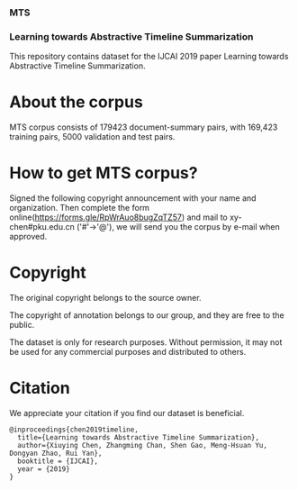 ### MTS
### Learning towards Abstractive Timeline Summarization

This repository contains dataset for the IJCAI 2019 paper Learning towards Abstractive Timeline Summarization. 

# About the corpus
MTS corpus consists of 179423 document-summary pairs, with 169,423 training pairs, 5000 validation and test pairs.


# How to get MTS corpus?
Signed the following copyright announcement with your name and organization. Then complete the form online(https://forms.gle/RpWrAuo8bugZqTZ57) and mail to xy-chen#pku.edu.cn ('#'->'@'), we will send you the corpus by e-mail when approved.

# Copyright
The original copyright belongs to the source owner.

The copyright of annotation belongs to our group, and they are free to the public.

The dataset is only for research purposes. Without permission, it may not be used for any commercial purposes and distributed to others.

# Citation
We appreciate your citation if you find our dataset is beneficial.

```
@inproceedings{chen2019timeline,
  title={Learning towards Abstractive Timeline Summarization},
  author={Xiuying Chen, Zhangming Chan, Shen Gao, Meng-Hsuan Yu, Dongyan Zhao, Rui Yan},
  booktitle = {IJCAI},
  year = {2019}
}
```
